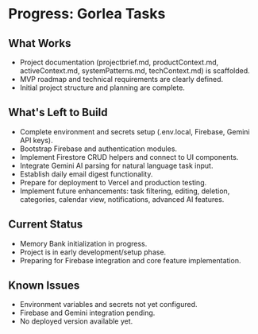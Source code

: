 # Progress: Gorlea Tasks

## What Works

- Project documentation (projectbrief.md, productContext.md, activeContext.md, systemPatterns.md, techContext.md) is scaffolded.
- MVP roadmap and technical requirements are clearly defined.
- Initial project structure and planning are complete.

## What's Left to Build

- Complete environment and secrets setup (.env.local, Firebase, Gemini API keys).
- Bootstrap Firebase and authentication modules.
- Implement Firestore CRUD helpers and connect to UI components.
- Integrate Gemini AI parsing for natural language task input.
- Establish daily email digest functionality.
- Prepare for deployment to Vercel and production testing.
- Implement future enhancements: task filtering, editing, deletion, categories, calendar view, notifications, advanced AI features.

## Current Status

- Memory Bank initialization in progress.
- Project is in early development/setup phase.
- Preparing for Firebase integration and core feature implementation.

## Known Issues

- Environment variables and secrets not yet configured.
- Firebase and Gemini integration pending.
- No deployed version available yet.
